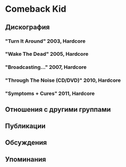 # Comeback Kid



## Дискография

### "Turn It Around" 2003, Hardcore



### "Wake The Dead" 2005, Hardcore



### "Broadcasting..." 2007, Hardcore



### "Through The Noise (CD/DVD)" 2010, Hardcore



### "Symptoms + Cures" 2011, Hardcore




## Отношения с другими группами


## Публикации


## Обсуждения


## Упоминания

